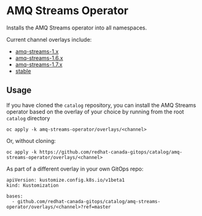 # AMQ Streams Operator

Installs the AMQ Streams operator into all namespaces.

Current channel overlays include:
* [amq-streams-1.x](overlays/1.x)
* [amq-streams-1.6.x](overlays/1.6.x)
* [amq-streams-1.7.x](overlays/1.7.x)
* [stable](overlays/stable)

## Usage

If you have cloned the `catalog` repository, you can install the AMQ Streams operator based on the overlay of your choice by running from the root `catalog` directory

```
oc apply -k amq-streams-operator/overlays/<channel>
```

Or, without cloning:

```
oc apply -k https://github.com/redhat-canada-gitops/catalog/amq-streams-operator/overlays/<channel>
```

As part of a different overlay in your own GitOps repo:

```
apiVersion: kustomize.config.k8s.io/v1beta1
kind: Kustomization

bases:
  - github.com/redhat-canada-gitops/catalog/amq-streams-operator/overlays/<channel>?ref=master
```